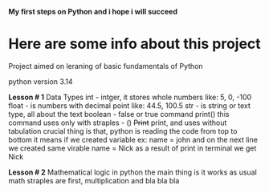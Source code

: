 **My first steps on Python and i hope i will succeed**
# Here are some info about this project
Project aimed on leraning of basic fundamentals of Python 


python version 3.14 

**Lesson # 1**
Data Types
int - intger, it stores whole numbers like: 5, 0, -100 
float - is numbers with decimal point like: 44.5, 100.5
str - is string or text type, all about the text
boolean - false or true
command print()
this command uses only with straples - ()
~~Print~~ print, and uses without tabulation 
crucial thing is that, python is reading the code from top to bottom 
it means if we created variable ex: name = john and on the next line we created same virable name = Nick
as a result of print in terminal we get Nick

**Lesson # 2** 
Mathematical logic in python
the main thing is it works as usual math straples are first, multiplication and bla bla bla 


